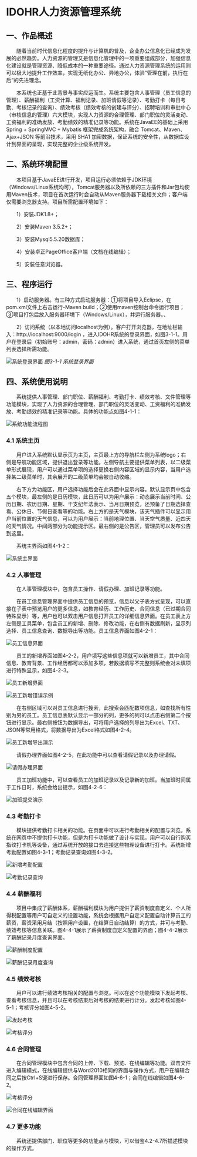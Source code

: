 # IDOHR人力资源管理系统 

## 一、作品概述

&emsp;&emsp;随着当前时代信息化程度的提升与计算机的普及，企业办公信息化已经成为发展的必然趋势。人力资源的管理又是信息化管理中的一项重要组成部分，加强信息化建设就是管理资源、降低成本的一种重要途径。通过人力资源管理系统的运用则可以极大地提升工作效率，实现无纸化办公、异地办公，体验“管理在前，执行在后”的先进理念。

&emsp;&emsp;本系统也正基于此背景与事实应运而生。系统主要包含人事管理（员工信息的管理）、薪酬福利（工资计算、福利记录、加班请假等记录）、考勤打卡（每日考勤、考核记录的查询）、绩效考核（绩效考核的创建与评分）、招聘培训和审批中心（审核信息的管理）六大模块，实现人力资源的合理管理、部门职位的灵活变动、工资福利的准确发放、考勤绩效的精准记录等功能。系统在JavaEE的基础上采用 Spring + SpringMVC + Mybatis 框架完成系统架构，融合 Tomcat、Maven、Ajax+JSON 等前沿技术，采用 SHA1 加密数据，保证系统的安全性，从数据库设计到界面的呈现，实现完整的企业级系统开发。

## 二、系统环境配置

&emsp;&emsp;本项目基于JavaEE进行开发，项目运行必须依赖于JDK环境（Windows/Linux系统均可），Tomcat服务器以及所依赖的三方插件和Jar包均使用Maven技术，项目在首次运行时会自动从Maven服务器下载相关文件；客户端仅需要浏览器支持。项目所需配置环境如下：

&emsp;&emsp;1）安装JDK1.8+；

&emsp;&emsp;2）安装Maven 3.5.2+；

&emsp;&emsp;3）安装Mysql5.5.20数据库；

&emsp;&emsp;4）安装卓正PageOffice客户端（文档在线编辑）；

&emsp;&emsp;5）安装任意浏览器。

## 三、程序运行

&emsp;&emsp;1）启动服务器。有三种方式启动服务器：①将项目导入Eclipse，在pom.xml文件上右击运行-Maven build；②使用maven控制台命令运行项目；③项目打包后放入服务器环境下（Windows/Linux），并运行服务器。、

&emsp;&emsp;2）访问系统（以本地访问localhost为例）。客户打开浏览器，在地址栏输入：http://localhost:9000/login ，进入IDOHR系统的登录界面，如图3-1-1。用户在登录后（初始账号：admin，密码：admin）进入系统，通过首页左侧的菜单列表选择所需功能。

![系统登录界面](https://github.com/ycv587/IDOHR/blob/master/ReadMeImg/1.png)
<em style="text-align:center;">图3-1-1 系统登录界面</em>

## 四、系统使用说明

&emsp;&emsp;系统提供人事管理、部门职位、薪酬福利、考勤打卡、绩效考核、文件管理等功能模块，实现了人力资源的合理管理、部门职位的灵活变动、工资福利的准确发放、考勤绩效的精准记录等功能。具体的功能点如图4-1-1：

![系统功能流程图](https://github.com/ycv587/IDOHR/blob/master/ReadMeImg/2.png)

### 4.1 系统主页

&emsp;&emsp;用户进入系统默认显示页为主页，主页最上方的导航栏左侧为系统logo；右侧是导航功能区域，提供退出登录等功能。左侧导航主要提供菜单列表，以二级菜单形式展现，用户可以通过菜单项的选择更换右侧内容区域的显示内容，当用户选择某二级菜单时，其余展开的二级菜单均会被自动收缩。

&emsp;&emsp;右下方为功能区，用户选择功能后会在此界面中显示内容。默认显示页中包含五个模块，最左侧的是日历模块，此日历可以为用户展示：动态展示当前时间、公历日期、农历日期、星期、干支纪年法表示、当月日期预览，还预备了日期选择查看、公休日、节假日查看等的功能。右上方的是天气模块，该天气插件可以显示用户当前位置的天气信息，可以为用户展示：当前地理位置、当天空气质量、近四天的天气情况。中间两部分为功能提示区。最右侧的是公告区，管理员可以发布公告到这里。

&emsp;&emsp;系统主界面如图4-1-2：

![系统主界面](https://github.com/ycv587/IDOHR/blob/master/ReadMeImg/3.png)

### 4.2 人事管理

&emsp;&emsp;在人事管理模块中，包含员工操作、请假办理、加班记录等功能。

&emsp;&emsp;在员工信息管理界面中提供员工信息的预览，信息以父子表方式呈现，可以直接在子表中预览用户的更多信息，如教育经历、工作历史、合同信息（已过期合同特殊显示）等，用户也可以双击用户信息打开员工的详细信息界面。在员工表上方左侧是工具菜单，包含员工的新增、删除、修改功能，在右侧有数据刷新，显示列选择、员工信息查询、数据导出等功能。员工信息界面如图4-2-1：

![员工信息界面](https://github.com/ycv587/IDOHR/blob/master/ReadMeImg/4.png)

&emsp;&emsp;员工的新增界面如图4-2-2，用户填写这些信息项就可以新增员工，其中合同信息、教育背景、工作经历都可以添加多项，若数据填写不完整则系统会对未填项进行特殊显示，如图4-2-3。

![员工新增界面](https://github.com/ycv587/IDOHR/blob/master/ReadMeImg/5.png)

![员工新增错误示例](https://github.com/ycv587/IDOHR/blob/master/ReadMeImg/6.png)

&emsp;&emsp;在右侧区域可以对员工信息进行搜索，此搜索会匹配数项信息，如查找所有性别为男的员工。员工信息表默认显示一部分的列，更多的列可以点击右侧第二个按钮进行显示。最右侧按钮为数据导出，可将用户选择的列导出为Excel、TXT、JSON等常用格式，将数据导出为Excel格式如图4-2-4。

![员工新增导出演示](https://github.com/ycv587/IDOHR/blob/master/ReadMeImg/7.png)

&emsp;&emsp;请假办理界面如图4-2-5，在此功能中可以查看请假记录以及办理请假。

![请假办理界面](https://github.com/ycv587/IDOHR/blob/master/ReadMeImg/8.png)

&emsp;&emsp;员工加班功能中，可以查看员工的加班记录以及记录新的加班。当加班时间属于工作日时，系统会给出提示，如图4-2-6：

![加班提交演示](https://github.com/ycv587/IDOHR/blob/master/ReadMeImg/9.png)

### 4.3 考勤打卡

&emsp;&emsp;模块提供考勤打卡相关的功能。在页面中可以进行考勤相关的配置与浏览。系统在网页中不提供打卡功能，但是为打卡功能做了设计与实现，用户可以自行购买指纹打卡机等设备，通过系统开放的接口去连接这些物理设备进行打卡。系统新增考勤配置如图4-3-1；考勤记录查询如图4-3-2。

![新增考勤配置](https://github.com/ycv587/IDOHR/blob/master/ReadMeImg/10.png)

![考勤记录查询](https://github.com/ycv587/IDOHR/blob/master/ReadMeImg/11.png)

### 4.4 薪酬福利

&emsp;&emsp;项目中集成了薪酬体系，薪酬福利模块为用户提供了薪资制度自定义、个人所得税配置等用户可自定义的设置功能，系统会根据用户自定义配置自动计算员工的薪资，薪资采用月结（按照用户设置，在结算日自动结算）的方式，并可与考勤、绩效考核等信息关联。图4-4-1展示了薪资制度自定义配置的界面；图4-4-2展示了薪酬记录月度查询界面。

![薪酬制度配置](https://github.com/ycv587/IDOHR/blob/master/ReadMeImg/12.png)

![薪酬记录月度查询](https://github.com/ycv587/IDOHR/blob/master/ReadMeImg/13.png)

### 4.5 绩效考核

&emsp;&emsp;用户可以进行绩效考核相关的配置与浏览。可以在这个功能模块下发起考核、查看考核信息，并且可以在考核结束后对考核的结果进行计分。发起考核如图4-5-1；考核评分如图4-5-2。

![发起考核](https://github.com/ycv587/IDOHR/blob/master/ReadMeImg/14.png)

![考核评分](https://github.com/ycv587/IDOHR/blob/master/ReadMeImg/15.png)

### 4.6 合同管理

&emsp;&emsp;在合同管理模块中包含合同的上传、下载、预览、在线编辑等功能。双击文件进入编辑模式，在线编辑提供与Word2010相同的界面与操作方式，用户在编辑合同之后按Ctrl+S键进行保存。合同管理界面如图4-6-1；合同在线编辑如图4-6-2。

![考核评分](https://github.com/ycv587/IDOHR/blob/master/ReadMeImg/16.png)

![合同在线编辑界面](https://github.com/ycv587/IDOHR/blob/master/ReadMeImg/17.png)

### 4.7 更多功能

&emsp;&emsp;系统还提供部门、职位等更多的功能点与模块，可以借鉴4.2-4.7所描述模块的操作方式。





